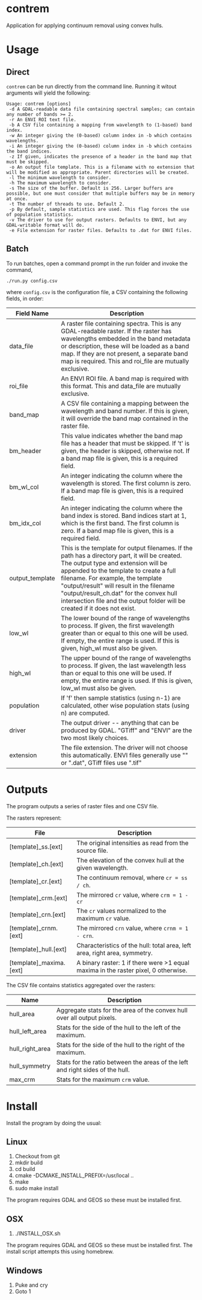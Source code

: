 # contrem
Application for applying continuum removal using convex hulls.

# Usage

## Direct

`contrem` can be run directly from the command line. Running it witout arguments will yield the following:

    Usage: contrem [options]
     -d A GDAL-readable data file containing spectral samples; can contain any number of bands >= 2.
     -r An ENVI ROI text file.
     -b A CSV file containing a mapping from wavelength to (1-based) band index.
     -w An integer giving the (0-based) column index in -b which contains wavelengths.
     -i An integer giving the (0-based) column index in -b which contains the band indices.
     -z If given, indicates the presence of a header in the band map that must be skipped.
     -o An output file template. This is a filename with no extension that will be modified as appropriate. Parent directories will be created.
     -l The minimum wavelength to consider.
     -h The maximum wavelength to consider.
     -s The size of the buffer. Default is 256. Larger buffers are possible, but one must consider that multiple buffers may be in memory at once.
     -t The number of threads to use. Default 2.
     -p By default, sample statistics are used. This flag forces the use of population statistics.
     -v The driver to use for output rasters. Defaults to ENVI, but any GDAL-writable format will do.
     -e File extension for raster files. Defaults to .dat for ENVI files.

## Batch

To run batches, open a command prompt in the run folder and invoke the command,

    ./run.py config.csv
    
where `config.csv` is the configuration file, a CSV containing the following fields, in order:

Field Name | Description
---------- | -----------
data_file | A raster file containing spectra. This is any GDAL-readable raster. If the raster has wavelengths embedded in the band metadata or description, these will be loaded as a band map. If they are not present, a separate band map is required. This and roi_file are mutually exclusive.
roi_file | An ENVI ROI file. A band map is required with this format. This and data_file are mutually exclusive.
band_map | A CSV file containing a mapping between the wavelength and band number. If this is given, it will override the band map contained in the raster file.
bm_header | This value indicates whether the band map file has a header that must be skipped. If 't' is given, the header is skipped, otherwise not. If a band map file is given, this is a required field.
bm_wl_col | An integer indicating the column where the wavelength is stored. The first column is zero. If a band map file is given, this is a required field.
bm_idx_col | An integer indicating the column where the band index is stored. Band indices start at 1, which is the first band. The first column is zero. If a band map file is given, this is a required field.
output_template | This is the template for output filenames. If the path has a directory part, it will be created. The output type and extension will be appended to the template to create a full filename. For example, the template "output/result" will result in the filename "output/result_ch.dat" for the convex hull intersection file and the output folder will be created if it does not exist.
low_wl | The lower bound of the range of wavelengths to process. If given, the first wavelength greater than or equal to this one will be used. If empty, the entire range is used. If this is given, high_wl must also be given.
high_wl | The upper bound of the range of wavelengths to process. If given, the last wavelength less than or equal to this one will be used. If empty, the entire range is used. If this is given, low_wl must also be given.
population | If 'f' then sample statistics (using n-1) are calculated, other wise population stats (using n) are computed.
driver | The output driver -- anything that can be produced by GDAL. "GTiff" and "ENVI" are the two most likely choices.
extension | The file extension. The driver will not choose this automatically. ENVI files generally use "" or ".dat", GTiff files use ".tif" 

# Outputs

The program outputs a series of raster files and one CSV file. 

The rasters represent:

File | Description
---- | -----------
[template]_ss.[ext] | The original intensities as read from the source file.
[template]_ch.[ext] | The elevation of the convex hull at the given wavelength.
[template]_cr.[ext] | The continuum removal, where `cr = ss / ch`.
[template]_crm.[ext] | The mirrored `cr` value, where `crm = 1 - cr`
[template]_crn.[ext] | The `cr` values normalized to the maximum `cr` value.
[template]_crnm.[ext] | The mirrored `crn` value, where `crnm = 1 - crn`.
[template]_hull.[ext] | Characteristics of the hull: total area, left area, right area, symmetry.
[template]_maxima.[ext] | A binary raster: 1 if there were >1 equal maxima in the raster pixel, 0 otherwise.

The CSV file contains statistics aggregated over the rasters:

Name | Description
----- | -----------
hull_area | Aggregate stats for the area of the convex hull over all output pixels.
hull_left_area | Stats for the side of the hull to the left of the maximum.
hull_right_area | Stats for the side of the hull to the right of the maximum.
hull_symmetry | Stats for the ratio between the areas of the left and right sides of the hull.
max_crm | Stats for the maximum `crm` value.


# Install
Install the program by doing the usual:

## Linux
1) Checkout from git
2) mkdir build
3) cd build
4) cmake -DCMAKE_INSTALL_PREFIX=/usr/local ..
5) make
6) sudo make install

The program requires GDAL and GEOS so these must be installed first.

## OSX
1) ./INSTALL_OSX.sh

The program requires GDAL and GEOS so these must be installed first. The install script attempts this
using homebrew.

## Windows
1) Puke and cry
2) Goto 1
